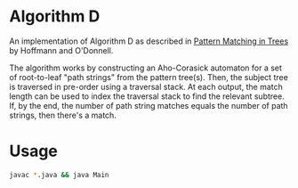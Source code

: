 # Algorithm D
An implementation of Algorithm D as described in [Pattern Matching in Trees](https://www.cs.purdue.edu/homes/cmh/distribution/papers/PatternMatching/PatternMatchingInTrees.pdf) by 
Hoffmann and O'Donnell.

The algorithm works by constructing an Aho-Corasick automaton for a set of root-to-leaf "path strings"
from the pattern tree(s). Then, the subject tree is traversed in pre-order using a traversal stack.
At each output, the match length can be used to index the traversal stack to find the relevant subtree.
If, by the end, the number of path string matches equals the number of path strings, then there's a match.

# Usage
```sh
javac *.java && java Main
```
